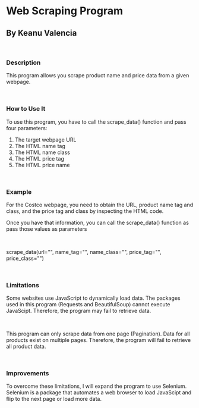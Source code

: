 <h1>Web Scraping Program</h1>
<h2>By Keanu Valencia</h2>
<br>
<h3>Description</h3>
<p>This program allows you scrape product name and price data from a given webpage.</p>
<br>
<h3>How to Use It</h3>
<P>To use this program, you have to call the scrape_data() function and pass four parameters:</p>
<ol>
      <li>The target webpage URL</li>
      <li>The HTML name tag</li>
      <li>The HTML name class</li>
      <li>The HTML price tag</li>
      <li>The HTML price name</li>
</ol>
<br>
<h3>Example</h3>
<p>For the Costco webpage, you need to obtain the URL, product name tag and class, and the price tag and class by inspecting the HTML code.</p>
<P>Once you have that information, you can call the scrape_data() function as pass those values as parameters</P>
<br>

scrape_data(url="", name_tag="", name_class="", price_tag="", price_class="")

<br>
<h3>Limitations</h3>
<P>Some websites use JavaScript to dynamically load data. The packages used in this program (Requests and BeautifulSoup) cannot execute JavaScipt. Therefore, the program may fail to retrieve data.</P><br>
<P>This program can only scrape data from one page (Pagination). Data for all products exist on multiple pages. Therefore, the program will fail to retrieve all product data.</P>
<br>
<h3>Improvements</h3>
<P>To overcome these limitations, I will expand the program to use Selenium. Selenium is a package that automates a web browser to load JavaScipt and flip to the next page or load more data.</P>
